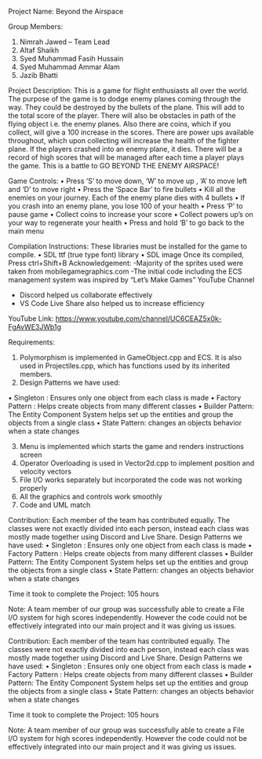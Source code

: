 Project Name: Beyond the Airspace


Group Members: 
1.	Nimrah Jawed – Team Lead 
2.	Altaf Shaikh 
3.	Syed Muhammad Fasih Hussain 
4.	Syed Muhammad Ammar Alam 
5.	Jazib Bhatti 

Project Description:
This is a game for flight enthusiasts all over the world. The purpose of the game is to dodge enemy planes coming through the way. They could be destroyed by the bullets of the plane. This will add to the total score of the player. There will also be obstacles in path of the flying object i.e. the enemy planes. Also there are coins, which if you collect, will give a 100 increase in the scores. There are power ups available throughout, which upon collecting will increase the health of the fighter plane. If the players crashed into an enemy plane, it dies. There will be a record of high scores that will be managed after each time a player plays the game. This is a battle to GO BEYOND THE ENEMY AIRSPACE! 

Game Controls:
•	Press ‘S’ to move down, ‘W’ to move up , ‘A’ to move left and ‘D’ to move right
•	Press the ‘Space Bar’ to fire bullets
•	Kill all the enemies on your journey. Each of the enemy plane dies with 4 bullets
•	If you crash into an enemy plane, you lose 100 of your health
•	Press ‘P’ to pause game
•	Collect   coins  to increase your score 
•	Collect   powers up’s  on your way to regenerate your health
•	Press and hold ‘B’ to go back to the main menu




Compilation Instructions:
These libraries must be installed for the game to compile.
•	SDL ttf (true type font) library 
•	SDL image
Once its compiled, Press ctrl+Shift+B
Acknowledgement: 
-Majority of the sprites used were taken from mobilegamegraphics.com 
-The initial code including the ECS management system was inspired by “Let’s Make Games” YouTube Channel
- Discord helped us collaborate effectively 
- VS Code Live Share also helped us to increase efficiency 


YouTube Link:
https://www.youtube.com/channel/UC6CEAZ5x0k-FgAvWE3JWb1g

Requirements:
1.	Polymorphism is implemented in GameObject.cpp and ECS. It is also used in Projectiles.cpp, which has functions used by its inherited members. 
2.	Design Patterns we have used:

  •	Singleton : Ensures only one object from each class is made
  •	Factory Pattern : Helps create objects from many different classes
  •	Builder Pattern: The Entity Component System helps set up the entities and group the objects from a single class
  •	State Pattern: changes an objects behavior when a state changes 
  
3.	Menu is implemented which starts the game and renders instructions screen
4.	Operator Overloading is used in Vector2d.cpp to implement position and velocity vectors
5.	File I/O works separately but incorporated the code was not working properly
6.	All the graphics and controls work smoothly
7.	Code and UML match 

Contribution:
Each member of the team has contributed equally. The classes were not exactly divided into each person, instead each class was mostly made together using Discord and Live Share. 
Design Patterns we have used:
•	Singleton : Ensures only one object from each class is made
•	Factory Pattern : Helps create objects from many different classes
•	Builder Pattern: The Entity Component System helps set up the entities and group the objects from a single class
•	State Pattern: changes an objects behavior when a state changes 

Time it took to complete the Project: 105 hours 

Note:
A team member of our group was successfully able to create a File I/O system for high scores independently. However the code could not be effectively integrated into our main project and it was giving us issues. 




Contribution:
Each member of the team has contributed equally. The classes were not exactly divided into each person, instead each class was mostly made together using Discord and Live Share. 
Design Patterns we have used:
•	Singleton : Ensures only one object from each class is made
•	Factory Pattern : Helps create objects from many different classes
•	Builder Pattern: The Entity Component System helps set up the entities and group the objects from a single class
•	State Pattern: changes an objects behavior when a state changes 


Time it took to complete the Project: 105 hours 


Note:
A team member of our group was successfully able to create a File I/O system for high scores independently. However the code could not be effectively integrated into our main project and it was giving us issues. 
